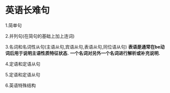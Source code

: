# 英语长难句 #

1.简单句

2.并列句(在简句的基础上加上连词)

3.名词和名词性从句(主语从句,宾语从句,表语从句,同位语从句)
**表语是通常在be动词后用于说明主语性质特征状态.**
**一个名词对另外一个名词进行解析或补充说明.**

4.定语和定语从句

5.定语和定语从句

6.英语特殊结构